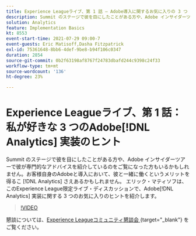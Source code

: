 ```yaml
---
title: Experience Leagueライブ、第 1 話 – Adobe導入に関するお気に入りの 3 つ  [!DNL Analytics]  ヒント
description: Summit のステージで彼を目にしたことがある方や、Adobe インサイダーツアーで彼が専門的なアドバイスを紹介しているのをご覧になった方もいるかもしれません。お客様自身のAdobe導入において、彼と一緒に仕事をするというメリットを得られるかもし  [!DNL Analytics]  ません。 エリック・マティソフは、この排他的なExperience Leagueのライブディスカッションに、Adobe [!DNL Analytics]  実装に関する 3 つのお気に入りのヒントを紹介しています。
solution: Analytics
feature: Implementation Basics
kt: 8553
event-start-time: 2021-07-29 09:00-7
event-guests: Eric Matisoff,Dasha Fitzpatrick
exl-id: 75361648-8bb6-4def-9be8-b94f106c0347
duration: 2854
source-git-commit: 0b2f63198af8767f24783dbafd244c9398c24f33
workflow-type: tm+mt
source-wordcount: '136'
ht-degree: 23%

---
```


# Experience Leagueライブ、第 1 話：私が好きな 3 つのAdobe[!DNL Analytics] 実装のヒント

Summit のステージで彼を目にしたことがある方や、Adobe インサイダーツアーで彼が専門的なアドバイスを紹介しているのをご覧になった方もいるかもしれません。お客様自身のAdobeと導入において、彼と一緒に働くというメリットを得るこ [!DNL Analytics] さえあるかもしれません。 エリック・マティソフは、このExperience League限定ライブ・ディスカッションで、Adobe[!DNL Analytics] 実装に関する 3 つのお気に入りのヒントを紹介します。

>[!VIDEO](https://video.tv.adobe.com/v/335921/?quality=12&learn=on)

懇談については、[Experience Leagueコミュニティ懇談会 ](https://experienceleaguecommunities.adobe.com/t5/adobe-analytics-discussions/questions-and-discussion-for-experience-league-live-ep-1-my/td-p/419498){target="_blank"} をご覧ください。

